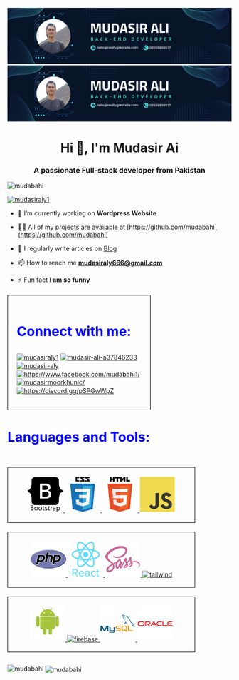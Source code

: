 ![logo](https://github.com/mudabahi/mudabahi/blob/main/Arif%20ali%20(1).png)
![logo](https://github.com/mudabahi/mudabahi/blob/main/Arif%20ali%20(1).png)
<h1 align="center">Hi 👋, I'm Mudasir Ai</h1>
<h3 align="center">A passionate Full-stack developer from Pakistan</h3>

<p align="left"> <img src="https://komarev.com/ghpvc/?username=mudabahi&label=Profile%20views&color=0e75b6&style=flat"
        alt="mudabahi" /> </p>

<p align="left"> <a href="https://twitter.com/mudasiraly1" target="blank"><img
            src="https://img.shields.io/twitter/follow/mudasiraly1?logo=twitter&style=for-the-badge"
            alt="mudasiraly1" /></a> </p>

- 🔭 I’m currently working on **Wordpress Website**

- 👨‍💻 All of my projects are available at [https://github.com/mudabahi](https://github.com/mudabahi)

- 📝 I regularly write articles on [Blog](Blog)

- 📫 How to reach me **mudasiraly666@gmail.com**

- ⚡ Fun fact **I am so funny**
<div class="" style="border: 1px solid #000; width: 280px; margin-top: 20px; padding: 20px;">
    <h3 align="left" border="" style="color: blue; font-size: 30px;">Connect with me:</h3>
    <p align="left">
        <a href="https://twitter.com/mudasiraly1" target="blank"><img align="center"
                src="https://raw.githubusercontent.com/rahuldkjain/github-profile-readme-generator/master/src/images/icons/Social/twitter.svg"
                alt="mudasiraly1" height="30" width="40" /></a>
        <a href="https://linkedin.com/in/mudasir-ali-a37846233" target="blank"><img align="center"
                src="https://raw.githubusercontent.com/rahuldkjain/github-profile-readme-generator/master/src/images/icons/Social/linked-in-alt.svg"
                alt="mudasir-ali-a37846233" height="30" width="40" /></a>
        <a href="https://stackoverflow.com/users/mudasir-aly" target="blank"><img align="center"
                src="https://raw.githubusercontent.com/rahuldkjain/github-profile-readme-generator/master/src/images/icons/Social/stack-overflow.svg"
                alt="mudasir-aly" height="30" width="40" /></a>
        <a href="https://fb.com/https://www.facebook.com/mudabahi1/" target="blank"><img align="center"
                src="https://raw.githubusercontent.com/rahuldkjain/github-profile-readme-generator/master/src/images/icons/Social/facebook.svg"
                alt="https://www.facebook.com/mudabahi1/" height="30" width="40" /></a>
        <a href="https://instagram.com/mudasirmoorkhunic/" target="blank"><img align="center"
                src="https://raw.githubusercontent.com/rahuldkjain/github-profile-readme-generator/master/src/images/icons/Social/instagram.svg"
                alt="mudasirmoorkhunic/" height="30" width="40" /></a>
        <a href="https://discord.gg/https://discord.gg/pSPGwWpZ" target="blank"><img align="center"
                src="https://raw.githubusercontent.com/rahuldkjain/github-profile-readme-generator/master/src/images/icons/Social/discord.svg"
                alt="https://discord.gg/pSPGwWpZ" height="30" width="40" /></a>
    </p>
</div>


<h3 align="left" style="color: blue; font-size: 30px;">Languages and Tools:</h3>
<div class="ali" style="display: inline-block;">
    
<p align="center" style="border: 1px solid #000; width: 380px; margin-top: 20px; padding: 20px  ;">
    <a href="https://getbootstrap.com" target="_blank" rel="noreferrer"> <img
            src="https://raw.githubusercontent.com/devicons/devicon/master/icons/bootstrap/bootstrap-plain-wordmark.svg"
            alt="bootstrap" width="80" height="80" /> </a> <a href="https://www.w3schools.com/css/" target="_blank"
        rel="noreferrer"> <img
            src="https://raw.githubusercontent.com/devicons/devicon/master/icons/css3/css3-original-wordmark.svg"
            alt="css3" width="80" height="80" /> </a> <a href="https://www.w3.org/html/" target="_blank"
        rel="noreferrer"> <img
            src="https://raw.githubusercontent.com/devicons/devicon/master/icons/html5/html5-original-wordmark.svg"
            alt="html5" width="80" height="80" /> </a> <a href="https://developer.mozilla.org/en-US/docs/Web/JavaScript"
        target="_blank" rel="noreferrer"> <img
            src="https://raw.githubusercontent.com/devicons/devicon/master/icons/javascript/javascript-original.svg"
            alt="javascript" width="80" height="80" /> </a>
</p>
<p align="center" style="border: 1px solid #000; width: 380px; margin-top: 20px; padding: 20px  ;"><a
        href="https://www.php.net" target="_blank" rel="noreferrer"> <img
            src="https://raw.githubusercontent.com/devicons/devicon/master/icons/php/php-original.svg" alt="php"
            width="80" height="80" /> </a> <a href="https://reactjs.org/" target="_blank" rel="noreferrer"> <img
            src="https://raw.githubusercontent.com/devicons/devicon/master/icons/react/react-original-wordmark.svg"
            alt="react" width="80" height="80" /> </a> <a href="https://sass-lang.com" target="_blank" rel="noreferrer">
        <img src="https://raw.githubusercontent.com/devicons/devicon/master/icons/sass/sass-original.svg" alt="sass"
            width="80" height="80" /> </a> <a href="https://tailwindcss.com/" target="_blank" rel="noreferrer"> <img
            src="https://www.vectorlogo.zone/logos/tailwindcss/tailwindcss-icon.svg" alt="tailwind" width="80"
            height="80" /> </a>
</p>
<p align="center" style="border: 1px solid #000; width: 380px; margin-top: 20px; padding: 20px  ;"> <a href="https://developer.android.com" target="_blank" rel="noreferrer"> <img
            src="https://raw.githubusercontent.com/devicons/devicon/master/icons/android/android-original-wordmark.svg"
            alt="android" width="80" height="80" /> </a> <a href="https://firebase.google.com/" target="_blank"
        rel="noreferrer"> <img src="https://www.vectorlogo.zone/logos/firebase/firebase-icon.svg" alt="firebase"
            width="80  " height="80  " /> </a> <a href="https://www.mysql.com/" target="_blank" rel="noreferrer"> <img
            src="https://raw.githubusercontent.com/devicons/devicon/master/icons/mysql/mysql-original-wordmark.svg"
            alt="mysql" width="80  " height="80  " /> </a> <a href="https://www.oracle.com/" target="_blank"
        rel="noreferrer"> <img
            src="https://raw.githubusercontent.com/devicons/devicon/master/icons/oracle/oracle-original.svg"
            alt="oracle" width="80 " height="80 " /> </a> </p>

</div>

<p><img align="left"
        src="https://github-readme-stats.vercel.app/api/top-langs?username=mudabahi&show_icons=true&locale=en&layout=compact"
        alt="mudabahi" /></p>

<p>&nbsp;<img align="center"
        src="https://github-readme-stats.vercel.app/api?username=mudabahi&show_icons=true&locale=en" alt="mudabahi" />
</p>
